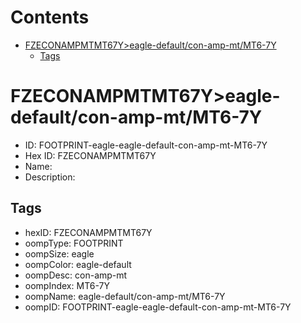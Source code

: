 



Contents
========

* [FZECONAMPMTMT67Y>eagle-default/con-amp-mt/MT6-7Y](#fzeconampmtmt67yeagle-defaultcon-amp-mtmt6-7y)
	* [Tags](#tags)

# FZECONAMPMTMT67Y>eagle-default/con-amp-mt/MT6-7Y

- ID: FOOTPRINT-eagle-eagle-default-con-amp-mt-MT6-7Y
- Hex ID: FZECONAMPMTMT67Y
- Name: 
- Description: 

## Tags

- hexID: FZECONAMPMTMT67Y
- oompType: FOOTPRINT
- oompSize: eagle
- oompColor: eagle-default
- oompDesc: con-amp-mt
- oompIndex: MT6-7Y
- oompName: eagle-default/con-amp-mt/MT6-7Y
- oompID: FOOTPRINT-eagle-eagle-default-con-amp-mt-MT6-7Y
